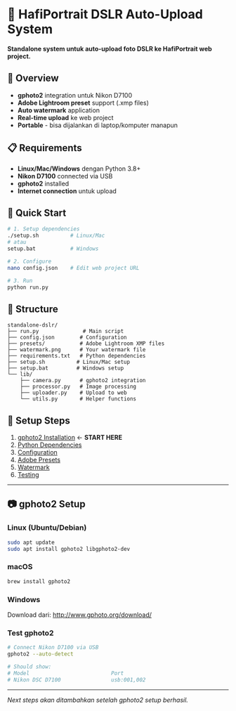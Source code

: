 # 📸 HafiPortrait DSLR Auto-Upload System

**Standalone system untuk auto-upload foto DSLR ke HafiPortrait web project.**

## 🎯 Overview
- **gphoto2** integration untuk Nikon D7100
- **Adobe Lightroom preset** support (.xmp files)
- **Auto watermark** application
- **Real-time upload** ke web project
- **Portable** - bisa dijalankan di laptop/komputer manapun

## 📋 Requirements
- **Linux/Mac/Windows** dengan Python 3.8+
- **Nikon D7100** connected via USB
- **gphoto2** installed
- **Internet connection** untuk upload

## 🚀 Quick Start
```bash
# 1. Setup dependencies
./setup.sh          # Linux/Mac
# atau
setup.bat           # Windows

# 2. Configure
nano config.json    # Edit web project URL

# 3. Run
python run.py
```

## 📁 Structure
```
standalone-dslr/
├── run.py              # Main script
├── config.json        # Configuration
├── presets/           # Adobe Lightroom XMP files
├── watermark.png      # Your watermark file
├── requirements.txt   # Python dependencies
├── setup.sh          # Linux/Mac setup
├── setup.bat         # Windows setup
└── lib/
    ├── camera.py      # gphoto2 integration
    ├── processor.py   # Image processing
    ├── uploader.py    # Upload to web
    └── utils.py       # Helper functions
```

## 🔧 Setup Steps
1. [gphoto2 Installation](#gphoto2-setup) ← **START HERE**
2. [Python Dependencies](#python-setup)
3. [Configuration](#configuration)
4. [Adobe Presets](#presets)
5. [Watermark](#watermark)
6. [Testing](#testing)

---

## 📷 gphoto2 Setup

### Linux (Ubuntu/Debian)
```bash
sudo apt update
sudo apt install gphoto2 libgphoto2-dev
```

### macOS
```bash
brew install gphoto2
```

### Windows
Download dari: http://www.gphoto.org/download/

### Test gphoto2
```bash
# Connect Nikon D7100 via USB
gphoto2 --auto-detect

# Should show:
# Model                          Port
# Nikon DSC D7100                usb:001,002
```

---

*Next steps akan ditambahkan setelah gphoto2 setup berhasil.*